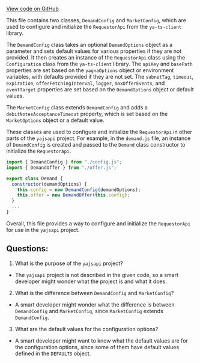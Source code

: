 [View code on GitHub](https://github.com/golemfactory/yajsapi/market/config.ts)

This file contains two classes, `DemandConfig` and `MarketConfig`, which are used to configure and initialize the `RequestorApi` from the `ya-ts-client` library. 

The `DemandConfig` class takes an optional `DemandOptions` object as a parameter and sets default values for various properties if they are not provided. It then creates an instance of the `RequestorApi` class using the `Configuration` class from the `ya-ts-client` library. The `apiKey` and `basePath` properties are set based on the `yagnaOptions` object or environment variables, with defaults provided if they are not set. The `subnetTag`, `timeout`, `expiration`, `offerFetchingInterval`, `logger`, `maxOfferEvents`, and `eventTarget` properties are set based on the `DemandOptions` object or default values. 

The `MarketConfig` class extends `DemandConfig` and adds a `debitNotesAcceptanceTimeout` property, which is set based on the `MarketOptions` object or a default value. 

These classes are used to configure and initialize the `RequestorApi` in other parts of the `yajsapi` project. For example, in the `demand.js` file, an instance of `DemandConfig` is created and passed to the `Demand` class constructor to initialize the `RequestorApi`. 

```javascript
import { DemandConfig } from "./config.js";
import { DemandOffer } from "./offer.js";

export class Demand {
  constructor(demandOptions) {
    this.config = new DemandConfig(demandOptions);
    this.offer = new DemandOffer(this.config);
  }
  ...
}
```

Overall, this file provides a way to configure and initialize the `RequestorApi` for use in the `yajsapi` project.
## Questions: 
 1. What is the purpose of the `yajsapi` project?
- The `yajsapi` project is not described in the given code, so a smart developer might wonder what the project is and what it does.

2. What is the difference between `DemandConfig` and `MarketConfig`?
- A smart developer might wonder what the difference is between `DemandConfig` and `MarketConfig`, since `MarketConfig` extends `DemandConfig`.

3. What are the default values for the configuration options?
- A smart developer might want to know what the default values are for the configuration options, since some of them have default values defined in the `DEFAULTS` object.